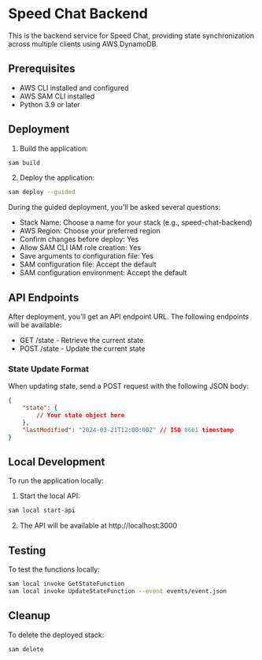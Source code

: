 # Speed Chat Backend

This is the backend service for Speed Chat, providing state synchronization across multiple clients using AWS DynamoDB.

## Prerequisites

- AWS CLI installed and configured
- AWS SAM CLI installed
- Python 3.9 or later

## Deployment

1. Build the application:
```bash
sam build
```

2. Deploy the application:
```bash
sam deploy --guided
```

During the guided deployment, you'll be asked several questions:
- Stack Name: Choose a name for your stack (e.g., speed-chat-backend)
- AWS Region: Choose your preferred region
- Confirm changes before deploy: Yes
- Allow SAM CLI IAM role creation: Yes
- Save arguments to configuration file: Yes
- SAM configuration file: Accept the default
- SAM configuration environment: Accept the default

## API Endpoints

After deployment, you'll get an API endpoint URL. The following endpoints will be available:

- GET /state - Retrieve the current state
- POST /state - Update the current state

### State Update Format

When updating state, send a POST request with the following JSON body:
```json
{
    "state": {
        // Your state object here
    },
    "lastModified": "2024-03-21T12:00:00Z" // ISO 8601 timestamp
}
```

## Local Development

To run the application locally:

1. Start the local API:
```bash
sam local start-api
```

2. The API will be available at http://localhost:3000

## Testing

To test the functions locally:

```bash
sam local invoke GetStateFunction
sam local invoke UpdateStateFunction --event events/event.json
```

## Cleanup

To delete the deployed stack:

```bash
sam delete
```
